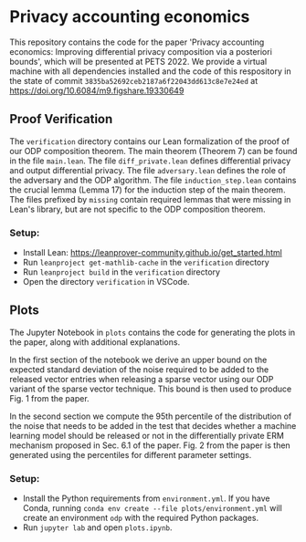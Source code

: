 # Privacy accounting economics

This repository contains the code for the paper 'Privacy accounting economics: Improving differential privacy composition via a posteriori bounds', which will be presented at PETS 2022.
We provide a virtual machine with all dependencies installed and the code of this respository in the state of commit `3835ba52692ceb2187a6f22043dd613c8e7e24ed` at https://doi.org/10.6084/m9.figshare.19330649

## Proof Verification

The `verification` directory contains our Lean formalization of the proof of our ODP composition theorem. The main theorem (Theorem 7) can be found in the file `main.lean`. The file `diff_private.lean` defines differential privacy and output differential privacy. The file `adversary.lean` defines the role of the adversary and the ODP algorithm. The file `induction_step.lean` contains the crucial lemma (Lemma 17) for the induction step of the main theorem. The files prefixed by `missing` contain required lemmas that were missing in Lean's library, but are not specific to the ODP composition theorem.

### Setup:

* Install Lean: https://leanprover-community.github.io/get_started.html
* Run `leanproject get-mathlib-cache` in the `verification` directory
* Run `leanproject build` in the `verification` directory
* Open the directory `verification` in VSCode.

## Plots

The Jupyter Notebook in `plots` contains the code for generating the plots in the paper, along with additional explanations.

In the first section of the notebook we derive an upper bound on the expected standard deviation of the noise required to be added to the released vector entries when releasing a sparse vector using our ODP variant of the sparse vector technique. This bound is then used to produce Fig. 1 from the paper.

In the second section we compute the 95th percentile of the distribution of the noise that needs to be added in the test that decides whether a machine learning model should be released or not in the differentially private ERM mechanism proposed in Sec. 6.1 of the paper. Fig. 2 from the paper is then generated using the percentiles for different parameter settings.

### Setup:

* Install the Python requirements from `environment.yml`. If you have Conda, running `conda env create --file plots/environment.yml` will create an environment `odp` with the required Python packages.
* Run `jupyter lab` and open `plots.ipynb`.